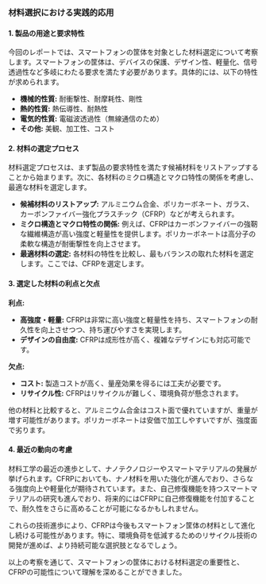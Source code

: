 ### 材料選択における実践的応用

#### 1. 製品の用途と要求特性

今回のレポートでは、スマートフォンの筐体を対象とした材料選定について考察します。スマートフォンの筐体は、デバイスの保護、デザイン性、軽量化、信号透過性など多岐にわたる要求を満たす必要があります。具体的には、以下の特性が求められます。

- **機械的性質:** 耐衝撃性、耐摩耗性、剛性
- **熱的性質:** 熱伝導性、耐熱性
- **電気的性質:** 電磁波透過性（無線通信のため）
- **その他:** 美観、加工性、コスト

#### 2. 材料の選定プロセス

材料選定プロセスは、まず製品の要求特性を満たす候補材料をリストアップすることから始まります。次に、各材料のミクロ構造とマクロ特性の関係を考慮し、最適な材料を選定します。

- **候補材料のリストアップ:** アルミニウム合金、ポリカーボネート、ガラス、カーボンファイバー強化プラスチック（CFRP）などが考えられます。
- **ミクロ構造とマクロ特性の関係:** 例えば、CFRPはカーボンファイバーの強靭な繊維構造が高い強度と軽量性を提供します。ポリカーボネートは高分子の柔軟な構造が耐衝撃性を向上させます。
- **最適材料の選定:** 各材料の特性を比較し、最もバランスの取れた材料を選定します。ここでは、CFRPを選定します。

#### 3. 選定した材料の利点と欠点

**利点:**
- **高強度・軽量:** CFRPは非常に高い強度と軽量性を持ち、スマートフォンの耐久性を向上させつつ、持ち運びやすさを実現します。
- **デザインの自由度:** CFRPは成形性が高く、複雑なデザインにも対応可能です。

**欠点:**
- **コスト:** 製造コストが高く、量産効果を得るには工夫が必要です。
- **リサイクル性:** CFRPはリサイクルが難しく、環境負荷が懸念されます。

他の材料と比較すると、アルミニウム合金はコスト面で優れていますが、重量が増す可能性があります。ポリカーボネートは安価で加工しやすいですが、強度面で劣ります。

#### 4. 最近の動向の考慮

材料工学の最近の進歩として、ナノテクノロジーやスマートマテリアルの発展が挙げられます。CFRPにおいても、ナノ材料を用いた強化が進んでおり、さらなる強度向上や軽量化が期待されています。また、自己修復機能を持つスマートマテリアルの研究も進んでおり、将来的にはCFRPに自己修復機能を付加することで、耐久性をさらに高めることが可能になるかもしれません。

これらの技術進歩により、CFRPは今後もスマートフォン筐体の材料として進化し続ける可能性があります。特に、環境負荷を低減するためのリサイクル技術の開発が進めば、より持続可能な選択肢となるでしょう。

以上の考察を通じて、スマートフォンの筐体における材料選定の重要性と、CFRPの可能性について理解を深めることができました。